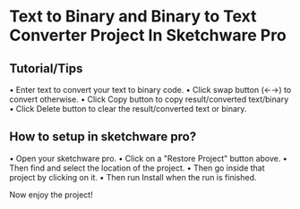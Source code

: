 
# Text to Binary and Binary to Text Converter Project In Sketchware Pro



## Tutorial/Tips
• Enter text to convert your text to binary code.
• Click swap button (←→) to convert otherwise.
• Click Copy button to copy result/converted text/binary
• Click Delete button to clear the result/converted text or binary.

## How to setup in sketchware pro?
• Open your sketchware pro.
• Click on a "Restore Project" button above.
• Then find and select the location of the project.
• Then go inside that project by clicking on it.
• Then run Install when the run is finished. 

Now enjoy the project!
